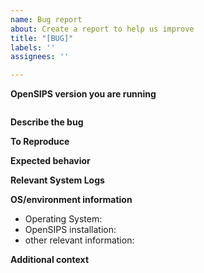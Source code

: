 ```yaml
---
name: Bug report
about: Create a report to help us improve
title: "[BUG]"
labels: ''
assignees: ''

---
```


<!--
Thank you for reporting a bug in OpenSIPS!

In order for us to understand better the issue you are facing, kindly provide all the available information you have about this bug, according to the template below
-->

**OpenSIPS version you are running**
<!-- paste below, inside the ticks block,  the output of the `opensips -V` command -->

```
```

**Describe the bug**
<!--
A clear and concise description of what the issue you are experiencing.
-->

**To Reproduce**
<!--
Steps to reproduce the behavior:
Example:
1. Start OpenSIPS
2. Start traffic with special headers
3. Inspect traces
4. Notice the `X-Custom-Header` has wrong format
-->

**Expected behavior**
<!--
A clear and concise description of what you expected to happen.
Example: the expected `X-Custom-Header` header should be sip:user@contact
-->

**Relevant System Logs**
<!--
Please provide, in ticks block, relevant information from the system logs
-->

**OS/environment information**
 - Operating System: <!-- (example: `Debian 9`) -->
 - OpenSIPS installation: <!-- (example: `git`/`source`/`debs`/`manual packages`) -->
 - other relevant information:

**Additional context**
<!-- Add any other context about the problem here. -->
